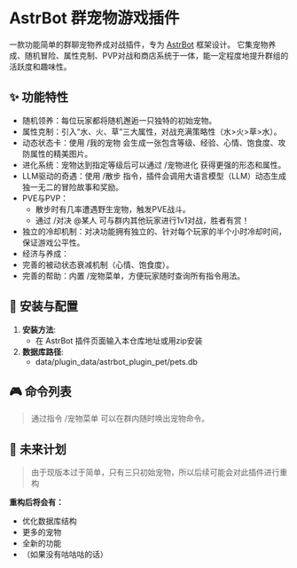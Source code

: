 # AstrBot 群宠物游戏插件

一款功能简单的群聊宠物养成对战插件，专为 [AstrBot](https://github.com/AstrBotDevs/AstrBot) 框架设计。
它集宠物养成、随机冒险、属性克制、PVP对战和商店系统于一体，能一定程度地提升群组的活跃度和趣味性。

## ✨ 功能特性
- 随机领养：每位玩家都将随机邂逅一只独特的初始宠物。 
- 属性克制：引入“水、火、草”三大属性，对战充满策略性（水>火>草>水）。 
- 动态状态卡：使用 /我的宠物 会生成一张包含等级、经验、心情、饱食度、攻防属性的精美图片。 
- 进化系统：宠物达到指定等级后可以通过 /宠物进化 获得更强的形态和属性。 
- LLM驱动的奇遇：使用 /散步 指令，插件会调用大语言模型（LLM）动态生成独一无二的冒险故事和奖励。 
- PVE与PVP： 
  - 散步时有几率遭遇野生宠物，触发PVE战斗。 
  - 通过 /对决 @某人 可与群内其他玩家进行1v1对战，胜者有赏！ 
- 独立的冷却机制：对决功能拥有独立的、针对每个玩家的半个小时冷却时间，保证游戏公平性。 
- 经济与养成： 
- 完善的被动状态衰减机制（心情、饱食度）。
- 完善的帮助：内置 /宠物菜单，方便玩家随时查询所有指令用法。

## 🚀 安装与配置

1. **安装方法**:  
   * 在 AstrBot 插件页面输入本仓库地址或用zip安装   
2. **数据库路径**:  
   * data/plugin_data/astrbot_plugin_pet/pets.db 

## 🎮 命令列表
> 通过指令 /宠物菜单 可以在群内随时唤出宠物命令。

## 📝 未来计划

> 由于现版本过于简单，只有三只初始宠物，所以后续可能会对此插件进行重构

**重构后将会有：**
  - 优化数据库结构
  - 更多的宠物
  - 全新的功能
  - （如果没有咕咕咕的话）
